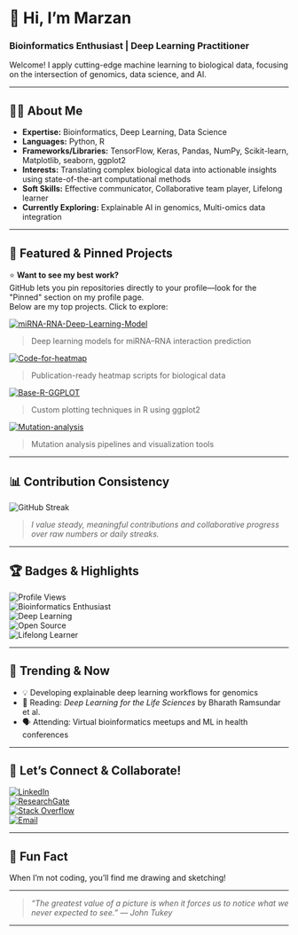 # 👋 Hi, I’m Marzan

### Bioinformatics Enthusiast | Deep Learning Practitioner

Welcome! I apply cutting-edge machine learning to biological data, focusing on the intersection of genomics, data science, and AI.

---

## 🧑‍💻 About Me

- **Expertise:** Bioinformatics, Deep Learning, Data Science  
- **Languages:** Python, R  
- **Frameworks/Libraries:** TensorFlow, Keras, Pandas, NumPy, Scikit-learn, Matplotlib, seaborn, ggplot2  
- **Interests:** Translating complex biological data into actionable insights using state-of-the-art computational methods  
- **Soft Skills:** Effective communicator, Collaborative team player, Lifelong learner  
- **Currently Exploring:** Explainable AI in genomics, Multi-omics data integration  

---

## 🚀 Featured & Pinned Projects

⭐️ **Want to see my best work?**  
GitHub lets you pin repositories directly to your profile—look for the "Pinned" section on my profile page.  
Below are my top projects. Click to explore:

[![miRNA-RNA-Deep-Learning-Model](https://img.shields.io/badge/-miRNA--RNA--Deep--Learning--Model-blueviolet?logo=github&style=for-the-badge)](https://github.com/abdullah-al-marzan/miRNA-RNA-Deep-Learning-Model)  
> Deep learning models for miRNA–RNA interaction prediction  

[![Code-for-heatmap](https://img.shields.io/badge/-Code--for--heatmap-orange?logo=r&logoColor=white&style=for-the-badge)](https://github.com/abdullah-al-marzan/Code-for-heatmap)  
> Publication-ready heatmap scripts for biological data  

[![Base-R-GGPLOT](https://img.shields.io/badge/-Base--R--GGPLOT-333399?logo=r&logoColor=white&style=for-the-badge)](https://github.com/abdullah-al-marzan/Base-R-GGPLOT)  
> Custom plotting techniques in R using ggplot2  

[![Mutation-analysis](https://img.shields.io/badge/-Mutation--analysis-009688?logo=python&logoColor=white&style=for-the-badge)](https://github.com/abdullah-al-marzan/Mutation-analysis)  
> Mutation analysis pipelines and visualization tools  

---

## 📊 Contribution Consistency

![GitHub Streak](https://github-readme-streak-stats.herokuapp.com/?user=abdullah-al-marzan&theme=default)  

> _I value steady, meaningful contributions and collaborative progress over raw numbers or daily streaks._

---

## 🏆 Badges & Highlights

![Profile Views](https://komarev.com/ghpvc/?username=abdullah-al-marzan&style=flat-square)  
![Bioinformatics Enthusiast](https://img.shields.io/badge/Bioinformatics-Enthusiast-success?style=flat-square)  
![Deep Learning](https://img.shields.io/badge/Deep%20Learning-Practitioner-blueviolet?style=flat-square)  
![Open Source](https://img.shields.io/badge/Open%20Source-Contributor-important?style=flat-square)  
![Lifelong Learner](https://img.shields.io/badge/Lifelong-Learner-informational?style=flat-square)  

---

## 📰 Trending & Now

- 💡 Developing explainable deep learning workflows for genomics  
- 📖 Reading: *Deep Learning for the Life Sciences* by Bharath Ramsundar et al.  
- 🗣️ Attending: Virtual bioinformatics meetups and ML in health conferences  

---

## 🤝 Let’s Connect & Collaborate!

[![LinkedIn](https://img.shields.io/badge/LinkedIn-blue?logo=linkedin&style=flat-square)](https://www.linkedin.com/in/marzan25/)  
[![ResearchGate](https://img.shields.io/badge/ResearchGate-00CCBB?logo=researchgate&logoColor=white&style=flat-square)](https://www.researchgate.net/profile/Abdullah-Marzan)  
[![Stack Overflow](https://img.shields.io/badge/StackOverflow-FE7A16?logo=stackoverflow&logoColor=white&style=flat-square)](https://stackoverflow.com/users/16745549/abdullah-al-marzan)  
[![Email](https://img.shields.io/badge/Email-D14836?logo=gmail&logoColor=white&style=flat-square)](mailto:marzansust16@gmail.com)  

---

## 🎨 Fun Fact

When I’m not coding, you’ll find me drawing and sketching!  

---

> *“The greatest value of a picture is when it forces us to notice what we never expected to see.” — John Tukey*

---

<!--
🌱 Always open to collaboration on projects blending biology and machine learning.
Pin your repositories using the GitHub UI for maximum impact!
-->
